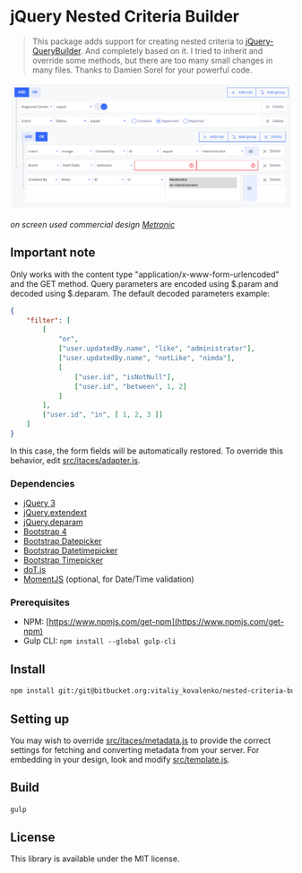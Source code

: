 # jQuery Nested Criteria Builder

> This package adds support for creating nested criteria to [jQuery-QueryBuilder](https://github.com/mistic100/jQuery-QueryBuilder). And completely based on it.
> I tried to inherit and override some methods, but there are too many small changes in many files.
> Thanks to Damien Sorel for your powerful code.

![Screenshot](screenshot.png)

*on screen used commercial design [Metronic](https://keenthemes.com/metronic/preview/demo12/)*

## Important note

Only works with the content type "application/x-www-form-urlencoded" and the GET method. Query parameters are encoded using $.param and decoded using $.deparam. The default decoded parameters example:

```JSON
{
	"filter": [
	    [
	        "or",
	        ["user.updatedBy.name", "like", "administrator"],
	        ["user.updatedBy.name", "notLike", "nimda"],
	        [
	            ["user.id", "isNotNull"],
	            ["user.id", "between", 1, 2]
	        ]
	    ],
	    ["user.id", "in", [ 1, 2, 3 ]]
	]
}
```

In this case, the form fields will be automatically restored. To override this behavior, edit [src/itaces/adapter.js](src/itaces/adapter.js).

### Dependencies
 * [jQuery 3](https://jquery.com)
 * [jQuery.extendext](https://github.com/mistic100/jQuery.extendext)
 * [jQuery.deparam](https://www.npmjs.com/package/jquery-deparam)
 * [Bootstrap 4](https://getbootstrap.com/)
 * [Bootstrap Datepicker](https://github.com/uxsolutions/bootstrap-datepicker)
 * [Bootstrap Datetimepicker](https://github.com/smalot/bootstrap-datetimepicker)
 * [Bootstrap Timepicker](https://github.com/jdewit/bootstrap-timepicker)
 * [doT.js](https://olado.github.io/doT)
 * [MomentJS](https://momentjs.com) (optional, for Date/Time validation)

### Prerequisites

 * NPM: [https://www.npmjs.com/get-npm](https://www.npmjs.com/get-npm)
 * Gulp CLI: `npm install --global gulp-cli`

## Install

```bash
npm install git:/git@bitbucket.org:vitaliy_kovalenko/nested-criteria-builder.git
```

## Setting up

You may wish to override [src/itaces/metadata.js](src/itaces/metadata.js) to provide the correct settings for fetching and converting metadata from your server. For embedding in your design, look and modify [src/template.js](src/template.js).

## Build

```bash
gulp
```

## License
This library is available under the MIT license.
